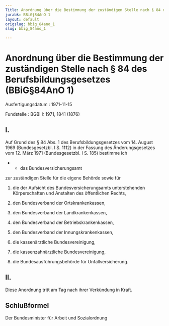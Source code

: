 ```yaml
---
Title: Anordnung über die Bestimmung der zuständigen Stelle nach § 84 des Berufsbildungsgesetzes
jurabk: BBiG§84AnO 1
layout: default
origslug: bbig_84ano_1
slug: bbig_84ano_1

---
```


# Anordnung über die Bestimmung der zuständigen Stelle nach § 84 des Berufsbildungsgesetzes (BBiG§84AnO 1)

Ausfertigungsdatum
:   1971-11-15

Fundstelle
:   BGBl I: 1971, 1841 (1876)



## I.

Auf Grund des § 84 Abs. 1 des Berufsbildungsgesetzes vom 14. August 1969 (Bundesgesetzbl. I S. 1112) in der Fassung des Änderungsgesetzes vom 12. März 1971 (Bundesgesetzbl. I S. 185) bestimme ich

*
    *   das Bundesversicherungsamt






zur zuständigen Stelle für die eigene Behörde sowie für

1.  die der Aufsicht des Bundesversicherungsamts unterstehenden Körperschaften und Anstalten des öffentlichen Rechts,


2.  den Bundesverband der Ortskrankenkassen,


3.  den Bundesverband der Landkrankenkassen,


4.  den Bundesverband der Betriebskrankenkassen,


5.  den Bundesverband der Innungskrankenkassen,


6.  die kassenärztliche Bundesvereinigung,


7.  die kassenzahnärztliche Bundesvereinigung,


8.  die Bundesausführungsbehörde für Unfallversicherung.





## II.

Diese Anordnung tritt am Tag nach ihrer Verkündung in Kraft.


## Schlußformel

Der Bundesminister für Arbeit und Sozialordnung

